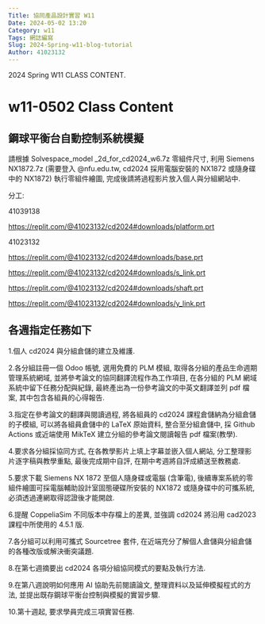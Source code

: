 ```yaml
---
Title: 協同產品設計實習 W11
Date: 2024-05-02 13:20
Category: w11
Tags: 網誌編寫
Slug: 2024-Spring-w11-blog-tutorial
Author: 41023132
---
```


2024 Spring W11 CLASS CONTENT.

<!-- PELICAN_END_SUMMARY -->

# w11-0502 Class Content
## 鋼球平衡台自動控制系統模擬

請根據 Solvespace_model _2d_for_cd2024_w6.7z 零組件尺寸, 
利用 Siemens NX1872.7z 
(需要登入 @nfu.edu.tw, cd2024 採用電腦安裝的 NX1872 或隨身碟中的 NX1872) 
執行零組件繪圖, 完成後請將過程影片放入個人與分組網站中.

分工:

41039138

https://replit.com/@41023132/cd2024#downloads/platform.prt

41023132

https://replit.com/@41023132/cd2024#downloads/base.prt

https://replit.com/@41023132/cd2024#downloads/s_link.prt

https://replit.com/@41023132/cd2024#downloads/shaft.prt

https://replit.com/@41023132/cd2024#downloads/y_link.prt


## 各週指定任務如下

1.個人 cd2024 與分組倉儲的建立及維護.

2.各分組註冊一個 Odoo 帳號, 選用免費的 PLM 模組, 取得各分組的產品生命週期管理系統網域, 並將參考論文的協同翻譯流程作為工作項目, 在各分組的 PLM 網域系統中留下任務分配與紀錄, 最終產出為一份參考論文的中英文翻譯並列 pdf 檔案, 其中包含各組員的心得報告.

3.指定在參考論文的翻譯與閱讀過程, 將各組員的 cd2024 課程倉儲納為分組倉儲的子模組, 可以將各組員倉儲中的 LaTeX 原始資料, 整合至分組倉儲中, 採 Github Actions 或近端使用 MikTeX 建立分組的參考論文閱讀報告 pdf 檔案(教學).

4.要求各分組採協同方式, 在各教學影片上填上字幕並嵌入個人網站, 分工整理影片逐字稿與教學重點, 最後完成期中自評, 在期中考週將自評成績送至教務處.

5.要求下載 Siemens NX 1872 至個人隨身碟或電腦 (含筆電), 後續專案系統的零組件繪圖可採電腦輔助設計室固態硬碟所安裝的 NX1872 或隨身碟中的可攜系統, 必須透過連網取得認證後才能開啟.

6.提醒 CoppeliaSim 不同版本中存檔上的差異, 並強調 cd2024 將沿用 cad2023 課程中所使用的 4.5.1 版.

7.各分組可以利用可攜式 Sourcetree 套件, 在近端充分了解個人倉儲與分組倉儲的各種改版或解決衝突議題.

8.在第七週摘要出 cd2024 各項分組協同模式的要點及執行方法.

9.在第八週說明如何應用 AI 協助先前閱讀論文, 整理資料以及延伸模擬程式的方法, 並提出既存鋼球平衡台控制與模擬的實習步驟.

10.第十週起, 要求學員完成三項實習任務.